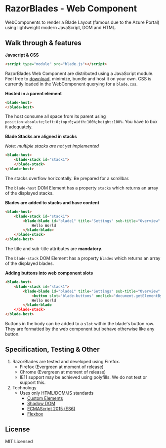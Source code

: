 # RazorBlades - Web Component

WebComponents to render a Blade Layout (famous due to the Azure Portal) using lightweight modern JavaScript, DOM and HTML.

## Walk through & features

**Javscript & CSS**

````html
<script type="module" src="blade.js"></script>
````

RazorBlades Web Component are distributed using a JavaScript module. Feel free to [download](src/blade.js), minimize, bundle and host it on your own. CSS is currently loaded in the WebComponent querying for a `blade.css`.

**Hosted in a parent element**

````html
<blade-host>
</blade-host>
````

The host consume all space from its parent using `position:absolute;left:0;top:0;width:100%;height:100%`. You have to box it adequately.

**Blade Stacks are aligned in stacks**

*Note: multiple stacks are not yet implemented*
````html
<blade-host>
    <blade-stack id="stack1">
    </blade-stack>
</blade-host>
````

The stacks overflow horizontally. Be prepared for a scrollbar.

The `blade-host` DOM Element has a property `stacks` which returns an array of the displayed stacks.

**Blades are added to stacks and have content**

````html
<blade-host>
    <blade-stack id="stack1">
        <blade-blade id="blade1" title="Settings" sub-title="Overview" icon="🎚">
            Hello World
        </blade-blade>
    </blade-stack>
</blade-host>
````

The title and sub-title attributes are **mandatory**.

The `blade-stack` DOM Element has a property `blades` which returns an array of the displayed blades.

**Adding buttons into web component slots**

````html
<blade-host>
    <blade-stack id="stack1">
        <blade-blade id="blade1" title="Settings" sub-title="Overview" icon="🎚">
            <button slot="blade-buttons" onclick="document.getElementById('blade1').setAttribute('title', 'blub');">➕ Change Title</button>
            Hello World
        </blade-blade
    </blade-stack>
</blade-host>
````

Buttons in the body can be added to a `slot` within the blade's button row. They are formatted by the web component but behave otherwise like any button.

## Specification, Testing & Other

1. RazorBlades are tested and developed using Firefox.
   - Firefox (Evergreen at moment of release)
   - Chrome (Evergreen at moment of release)
   -  IE11 support may be achieved using polyfills. We do not test or support this.
1. Technology
   - Uses only HTML/DOM/JS standards
     - [Custom Elements](https://caniuse.com/#feat=custom-elementsv1)
     - [Shadow DOM](https://caniuse.com/#feat=shadowdomv1)
     - [ECMAScript 2015 (ES6)](https://caniuse.com/#feat=es6)
     - [Flexbox](https://caniuse.com/#feat=flexbox)

## License

MIT Licensed